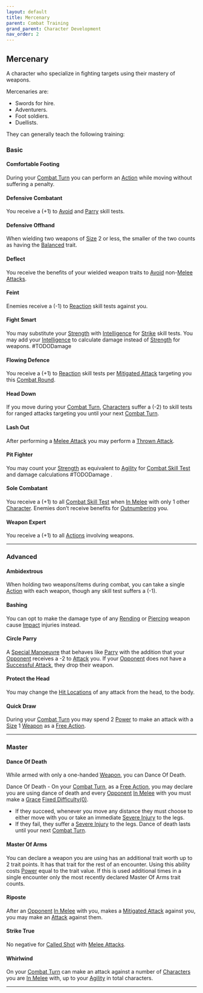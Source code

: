 ```yaml
---
layout: default
title: Mercenary
parent: Combat Training
grand_parent: Character Development
nav_order: 2
---
```

## Mercenary
A character who specialize in fighting targets using their mastery of weapons.

Mercenaries are: 
* Swords for hire.
* Adventurers.
* Foot soldiers.
* Duellists.

They can generally teach the following training:

### Basic

#### Comfortable Footing
During your [Combat Turn](Terminology#Combat%20Turn) you can perform an [Action](Terminology#Action) while moving without suffering a penalty.

#### Defensive Combatant
You receive a (+1) to [Avoid](Combat#Avoid) and [Parry](Combat#Parry) skill tests.

#### Defensive Offhand
When wielding two weapons of [Size](Weapons#Size) 2 or less, the smaller of the two counts as having the [Balanced](Weapon-Traits#Balanced) trait.

#### Deflect
You receive the benefits of your wielded weapon traits to [Avoid](Combat#Avoid) non-[Melee Attacks](Terminology#Melee%20Attack). 

#### Feint
Enemies receive a (-1) to [Reaction](Terminology#Reaction) skill tests against you.

#### Fight Smart
You may substitute your [Strength](Strength) with [Intelligence](Intelligence) for [Strike](Strength#Strike) skill tests. You may add your [Intelligence](Intelligence) to calculate damage instead of [Strength](Strength) for weapons. #TODODamage 

#### Flowing Defence
You receive a (+1) to [Reaction](Terminology#Reaction) skill tests per [Mitigated Attack](Terminology#Mitigated%20Attack) targeting you this [Combat Round](Terminology#Combat%20Round).

#### Head Down
If you move during your [Combat Turn](Terminology#Combat%20Turn), [Characters](Terminology#Character) suffer a (-2) to skill tests for ranged attacks targeting you until your next [Combat Turn](Terminology#Combat%20Turn).

#### Lash Out
After performing a [Melee Attack](Terminology#Melee%20Attack) you may perform a [Thrown Attack](Terminology#Thrown%20Attack). 
#### Pit Fighter
You may count your [Strength](Strength) as equivalent to [Agility](Agility) for [Combat Skill Test](Terminology#Combat%20Action) and damage calculations #TODODamage .

#### Sole Combatant
You receive a (+1) to all [Combat Skill Test](Terminology#Combat%20Action) when [In Melee](Terminology#In%20Melee) with only 1 other [Character](Terminology#Character).
Enemies don’t receive benefits for [Outnumbering](Combat#Outnumbered) you.

#### Weapon Expert
You receive a (+1) to all [Actions](Terminology#Action) involving weapons. 



---

### Advanced

#### Ambidextrous
When holding two weapons/items during combat, you can take a single [Action](Terminology#Action) with each weapon, though any skill test suffers a (-1).

#### Bashing
You can opt to make the damage type of any [Rending](Combat#Rending) or [Piercing](Combat#Piercing) weapon cause [Impact](Combat#Impact) injuries instead.

#### Circle Parry
A [Special Manoeuvre](Combat#Special%20Manoeuvres) that behaves like [Parry](Combat#Parry) with the addition that your [Opponent](Terminology#Opponent) receives a -2 to [Attack](Terminology#Attack) you. If your [Opponent](Terminology#Opponent) does not have a [Successful Attack](Terminology#Successful%20Attack), they drop their weapon.

#### Protect the Head
You may change the [Hit Locations](Combat#Hit%20Locations) of any attack from the head, to the body.

#### Quick Draw
During your [Combat Turn](Terminology#Combat%20Turn) you may spend 2 [Power](Stats#Power) to make an attack with a [Size](Weapons#Size) 1 [Weapon](Weapons) as a [Free Action](Terminology#Free%20Action).


---

### Master

#### Dance Of Death
While armed with only a one-handed [Weapon](Weapons), you can Dance Of Death.

Dance Of Death - On your [Combat Turn](Terminology#Combat%20Turn), as a [Free Action](Terminology#Free%20Action), you may declare you are using dance of death and every [Opponent](Terminology#Opponent) [In Melee](Terminology#In%20Melee) with you must make a [Grace](Agility#Grace) [Fixed Difficulty(0)](Skills#Fixed%20Difficulty). 
* If they succeed, whenever you move any distance they must choose to either move with you or take an immediate [Severe Injury](Injury#Severe%20Injury) to the legs. 
* If they fail, they suffer a [Severe Injury](Injury#Severe%20Injury) to the legs. 
Dance of death lasts until your next [Combat Turn](Terminology#Combat%20Turn).

#### Master Of Arms
You can declare a weapon you are using has an additional trait worth up to 2 trait points. It has that trait for the rest of an encounter. Using this ability costs [Power](Stats#Power) equal to the trait value. If this is used additional times in a single encounter only the most recently declared Master Of Arms trait counts. 

#### Riposte
After an [Opponent](Terminology#Opponent) [In Melee](Terminology#In%20Melee) with you, makes a [Mitigated Attack](Terminology#Mitigated%20Attack) against you, you may make an [Attack](Terminology#Attack) against them.

#### Strike True
No negative for [Called Shot](Combat#Called%20Shot) with [Melee Attacks](Terminology#Melee%20Attack).

#### Whirlwind
On your [Combat Turn](Terminology#Combat%20Turn) can make an attack against a number of [Characters](Terminology#Character) you are [In Melee](Terminology#In%20Melee) with, up to your [Agility](Agility) in total characters.


---

